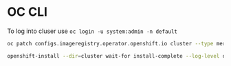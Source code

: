 # OC CLI

To log into cluser use `oc login -u system:admin -n default`

```sh
oc patch configs.imageregistry.operator.openshift.io cluster --type merge --patch '{"spec":{"storage":{"emptyDir":{}}}}'
```

```sh
openshift-install --dir=cluster wait-for install-complete --log-level debug
```